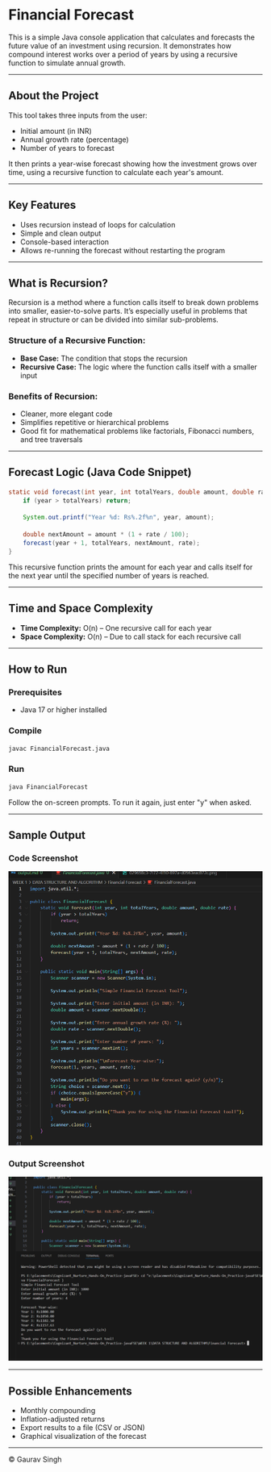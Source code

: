 # Financial Forecast

This is a simple Java console application that calculates and forecasts the future value of an investment using recursion. It demonstrates how compound interest works over a period of years by using a recursive function to simulate annual growth.

---

## About the Project

This tool takes three inputs from the user:

* Initial amount (in INR)
* Annual growth rate (percentage)
* Number of years to forecast

It then prints a year-wise forecast showing how the investment grows over time, using a recursive function to calculate each year's amount.

---

## Key Features

* Uses recursion instead of loops for calculation
* Simple and clean output
* Console-based interaction
* Allows re-running the forecast without restarting the program

---

## What is Recursion?

Recursion is a method where a function calls itself to break down problems into smaller, easier-to-solve parts. It’s especially useful in problems that repeat in structure or can be divided into similar sub-problems.

### Structure of a Recursive Function:

* **Base Case:** The condition that stops the recursion
* **Recursive Case:** The logic where the function calls itself with a smaller input

### Benefits of Recursion:

* Cleaner, more elegant code
* Simplifies repetitive or hierarchical problems
* Good fit for mathematical problems like factorials, Fibonacci numbers, and tree traversals

---

## Forecast Logic (Java Code Snippet)

```java
static void forecast(int year, int totalYears, double amount, double rate) {
    if (year > totalYears) return;

    System.out.printf("Year %d: Rs%.2f%n", year, amount);

    double nextAmount = amount * (1 + rate / 100);
    forecast(year + 1, totalYears, nextAmount, rate);
}
```

This recursive function prints the amount for each year and calls itself for the next year until the specified number of years is reached.

---

## Time and Space Complexity

* **Time Complexity:** O(n) – One recursive call for each year
* **Space Complexity:** O(n) – Due to call stack for each recursive call

---

## How to Run

### Prerequisites

* Java 17 or higher installed

### Compile

```bash
javac FinancialForecast.java
```

### Run

```bash
java FinancialForecast
```

Follow the on-screen prompts. To run it again, just enter "y" when asked.

---

## Sample Output

### Code Screenshot

![Code Screenshot](image.png)

### Output Screenshot
![Code Screenshot](image-1.png)

---

## Possible Enhancements

* Monthly compounding
* Inflation-adjusted returns
* Export results to a file (CSV or JSON)
* Graphical visualization of the forecast

---

© Gaurav Singh 
